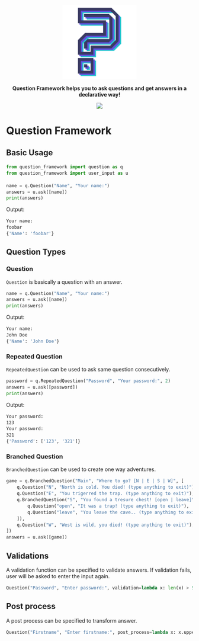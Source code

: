 <p align="center">
  <img height="200px" src="assets/logo.png">
</p>
<p align="center">
       <b>Question Framework helps you to ask questions and get answers in a declarative way!</b>
</p>

<p align="center">
  <a href="https://github.com/dapryor/question-framework/blob/master/LICENSE">
    <img src="https://img.shields.io/github/license/dapryor/question-framework.svg">
  </a>
</p>

# Question Framework

## Basic Usage

```python
from question_framework import question as q
from question_framework import user_input as u

name = q.Question("Name", "Your name:")
answers = u.ask([name])
print(answers)
```

Output:
```bash
Your name:
foobar
{'Name': 'foobar'}
```


## Question Types

### Question
`Question` is basically a question with an answer.
```python
name = q.Question("Name", "Your name:")
answers = u.ask([name])
print(answers)
```

Output:
```bash
Your name:
John Doe
{'Name': 'John Doe'}
```

### Repeated Question
`RepeatedQuestion` can be used to ask same question consecutively.

```python
password = q.RepeatedQuestion("Password", "Your password:", 2)
answers = u.ask([password])
print(answers)
```

Output:
```bash
Your password:
123
Your password:
321
{'Password': ['123', '321']}
```

### Branched Question
`BranchedQuestion` can be used to create one way adventures.

```python
game = q.BranchedQuestion("Main", "Where to go? [N | E | S | W]", [
    q.Question("N", "North is cold. You died! (type anything to exit)"),
    q.Question("E", "You trigerred the trap. (type anything to exit)"),
    q.BranchedQuestion("S", "You found a tresure chest! [open | leave]", [
        q.Question("open", "It was a trap! (type anything to exit)"),
        q.Question("leave", "You leave the cave.. (type anything to exit)"),
    ]),
    q.Question("W", "West is wild, you died! (type anything to exit)"),
])
answers = u.ask([game])
```

## Validations

A validation function can be specified to validate answers. If validation fails, user will be asked to enter the input again.
```python
Question("Password", "Enter password:", validation=lambda x: len(x) > 5)
```

## Post process

A post process can be specified to transform answer.
```python
Question("Firstname", "Enter firstname:", post_process=lambda x: x.upper())
```
